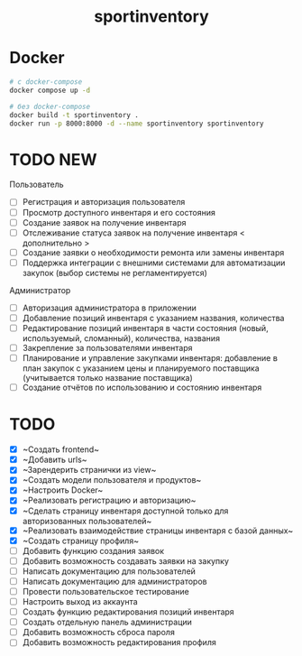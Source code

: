 <div align="center">

# sportinventory
</div>

# Docker
```bash
# с docker-compose
docker compose up -d

# без docker-compose
docker build -t sportinventory .
docker run -p 8000:8000 -d --name sportinventory sportinventory
```

# TODO NEW
Пользователь
- [ ] Регистрация и авторизация пользователя
- [ ] Просмотр доступного инвентаря и его состояния
- [ ] Создание заявок на получение инвентаря
- [ ] Отслеживание статуса заявок на получение инвентаря
< дополнительно >
- [ ] Создание заявки о необходимости ремонта или замены инвентаря
- [ ] Поддержка интеграции с внешними системами для автоматизации закупок (выбор системы не регламентируется)

Администратор
- [ ] Авторизация администратора в приложении
- [ ] Добавление позиций инвентаря с указанием названия, количества
- [ ] Редактирование позиций инвентаря в части состояния (новый, используемый, сломанный), количества, названия
- [ ] Закрепление за пользователями инвентаря
- [ ] Планирование и управление закупками инвентаря: добавление в план закупок с указанием цены и планируемого поставщика (учитывается только название поставщика)
- [ ] Создание отчётов по использованию и состоянию инвентаря

# TODO
- [x] ~Создать frontend~
- [x] ~Добавить urls~
- [x] ~Зарендерить странички из view~
- [x] ~Создать модели пользователя и продуктов~
- [x] ~Настроить Docker~
- [x] ~Реализовать регистрацию и авторизацию~
- [x] ~Сделать страницу инвентаря доступной только для авторизованных пользователей~
- [x] ~Реализовать взаимодействие страницы инвентаря с базой данных~
- [x] ~Создать страницу профиля~
- [ ] Добавить функцию создания заявок
- [ ] Добавить возможность создавать заявки на закупку
- [ ] Написать документацию для пользователей
- [ ] Написать документацию для администраторов
- [ ] Провести пользовательское тестирование
- [ ] Настроить выход из аккаунта
- [ ] Создать функцию редактирования позиций инвентаря
- [ ] Создать отдельную панель администрации
- [ ] Добавить возможность сброса пароля
- [ ] Добавить возможность редактирования профиля